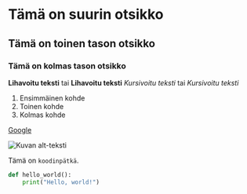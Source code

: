 # Tämä on suurin otsikko

## Tämä on toinen tason otsikko

### Tämä on kolmas tason otsikko


**Lihavoitu teksti** tai __Lihavoitu teksti__
*Kursivoitu teksti* tai _Kursivoitu teksti_


1. Ensimmäinen kohde
2. Toinen kohde
3. Kolmas kohde

[Google](https://www.google.com)


![Kuvan alt-teksti](https://example.com/kuva.png)


Tämä on `koodinpätkä`.


```python
def hello_world():
    print("Hello, world!")
